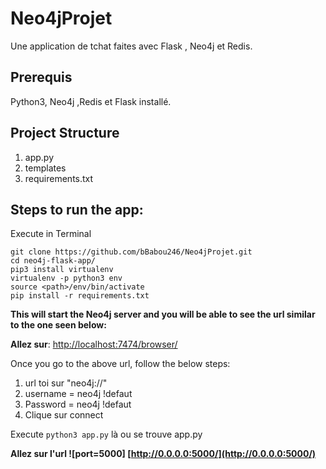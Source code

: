 # Neo4jProjet


Une application de tchat faites avec  Flask , Neo4j et Redis.

## Prerequis
Python3, Neo4j ,Redis et Flask installé.

## Project Structure


1. app.py 
2. templates 
3. requirements.txt 

## Steps to run the app:
Execute in Terminal

```
git clone https://github.com/bBabou246/Neo4jProjet.git
cd neo4j-flask-app/   
pip3 install virtualenv   
virtualenv -p python3 env   
source <path>/env/bin/activate
pip install -r requirements.txt
```
**This will start the Neo4j server and you will be able to see the url similar to the one seen below:**

**Allez sur**:
[http://localhost:7474/browser/](http://localhost:7474/browser/)

Once you go to the above url, follow the below steps:

1.  url toi sur "neo4j://" 
2. username = neo4j !defaut
3. Password = neo4j !defaut
4. Clique sur connect

Execute ```python3 app.py```  là ou se trouve app.py

**Allez sur l'url ![port=5000] 
[http://0.0.0.0:5000/](http://0.0.0.0:5000/)**
